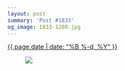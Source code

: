 ```yaml
---
layout: post
summary: 'Post #1833'
og_image: 1833-1280.jpg
---
```


<p>
 <time>
  <a href="/1833">
   {{ page.date | date: "%B %-d, %Y" }}
  </a>
 </time>
 <a href="/1833">
  <figure data-taken="4/26/2024">
   <img sizes="(min-width: 700px) 50vw, calc(100vw - 2rem)" src="{{ site.assets_url }}/1833-640.jpg" srcset="{{ site.assets_url }}/1833-320.jpg 320w, {{ site.assets_url }}/1833-640.jpg 640w, {{ site.assets_url }}/1833-960.jpg 960w, {{ site.assets_url }}/1833-1280.jpg 1280w"/>
  </figure>
 </a>
</p>
